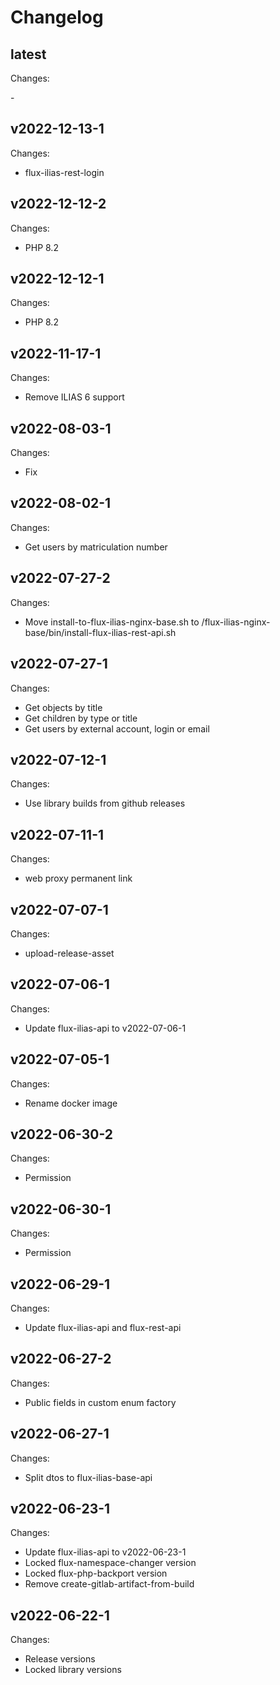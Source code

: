 # Changelog

## latest

Changes:

\-

## v2022-12-13-1

Changes:

- flux-ilias-rest-login

## v2022-12-12-2

Changes:

- PHP 8.2

## v2022-12-12-1

Changes:

- PHP 8.2

## v2022-11-17-1

Changes:

- Remove ILIAS 6 support

## v2022-08-03-1

Changes:

- Fix

## v2022-08-02-1

Changes:

- Get users by matriculation number

## v2022-07-27-2

Changes:

- Move install-to-flux-ilias-nginx-base.sh to /flux-ilias-nginx-base/bin/install-flux-ilias-rest-api.sh

## v2022-07-27-1

Changes:

- Get objects by title
- Get children by type or title
- Get users by external account, login or email

## v2022-07-12-1

Changes:

- Use library builds from github releases

## v2022-07-11-1

Changes:

- web proxy permanent link

## v2022-07-07-1

Changes:

- upload-release-asset

## v2022-07-06-1

Changes:

- Update flux-ilias-api to v2022-07-06-1

## v2022-07-05-1

Changes:

- Rename docker image

## v2022-06-30-2

Changes:

- Permission

## v2022-06-30-1

Changes:

- Permission

## v2022-06-29-1

Changes:

- Update flux-ilias-api and flux-rest-api

## v2022-06-27-2

Changes:

- Public fields in custom enum factory

## v2022-06-27-1

Changes:

- Split dtos to flux-ilias-base-api

## v2022-06-23-1

Changes:

- Update flux-ilias-api to v2022-06-23-1
- Locked flux-namespace-changer version
- Locked flux-php-backport version
- Remove create-gitlab-artifact-from-build

## v2022-06-22-1

Changes:

- Release versions
- Locked library versions
